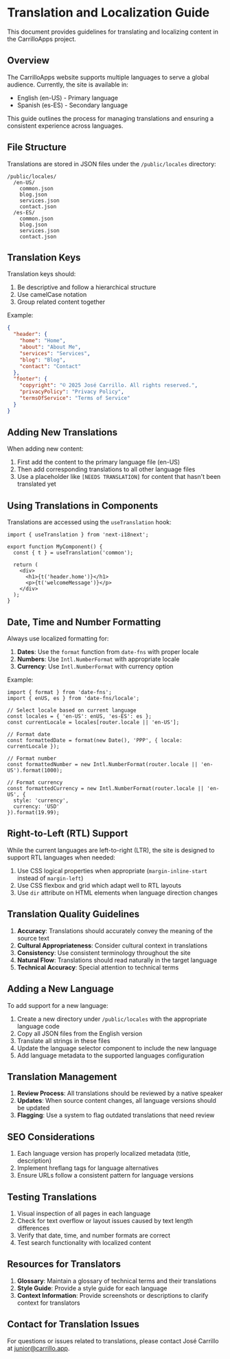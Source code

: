 # Translation and Localization Guide

This document provides guidelines for translating and localizing content in the CarrilloApps project.

## Overview

The CarrilloApps website supports multiple languages to serve a global audience. Currently, the site is available in:

- English (en-US) - Primary language
- Spanish (es-ES) - Secondary language

This guide outlines the process for managing translations and ensuring a consistent experience across languages.

## File Structure

Translations are stored in JSON files under the `/public/locales` directory:

```
/public/locales/
  /en-US/
    common.json
    blog.json
    services.json
    contact.json
  /es-ES/
    common.json
    blog.json
    services.json
    contact.json
```

## Translation Keys

Translation keys should:

1. Be descriptive and follow a hierarchical structure
2. Use camelCase notation
3. Group related content together

Example:
```json
{
  "header": {
    "home": "Home",
    "about": "About Me",
    "services": "Services",
    "blog": "Blog",
    "contact": "Contact"
  },
  "footer": {
    "copyright": "© 2025 José Carrillo. All rights reserved.",
    "privacyPolicy": "Privacy Policy",
    "termsOfService": "Terms of Service"
  }
}
```

## Adding New Translations

When adding new content:

1. First add the content to the primary language file (en-US)
2. Then add corresponding translations to all other language files
3. Use a placeholder like `[NEEDS TRANSLATION]` for content that hasn't been translated yet

## Using Translations in Components

Translations are accessed using the `useTranslation` hook:

```tsx
import { useTranslation } from 'next-i18next';

export function MyComponent() {
  const { t } = useTranslation('common');
  
  return (
    <div>
      <h1>{t('header.home')}</h1>
      <p>{t('welcomeMessage')}</p>
    </div>
  );
}
```

## Date, Time and Number Formatting

Always use localized formatting for:

1. **Dates**: Use the `format` function from `date-fns` with proper locale
2. **Numbers**: Use `Intl.NumberFormat` with appropriate locale
3. **Currency**: Use `Intl.NumberFormat` with currency option

Example:
```tsx
import { format } from 'date-fns';
import { enUS, es } from 'date-fns/locale';

// Select locale based on current language
const locales = { 'en-US': enUS, 'es-ES': es };
const currentLocale = locales[router.locale || 'en-US'];

// Format date
const formattedDate = format(new Date(), 'PPP', { locale: currentLocale });

// Format number
const formattedNumber = new Intl.NumberFormat(router.locale || 'en-US').format(1000);

// Format currency
const formattedCurrency = new Intl.NumberFormat(router.locale || 'en-US', {
  style: 'currency',
  currency: 'USD'
}).format(19.99);
```

## Right-to-Left (RTL) Support

While the current languages are left-to-right (LTR), the site is designed to support RTL languages when needed:

1. Use CSS logical properties when appropriate (`margin-inline-start` instead of `margin-left`)
2. Use CSS flexbox and grid which adapt well to RTL layouts
3. Use `dir` attribute on HTML elements when language direction changes

## Translation Quality Guidelines

1. **Accuracy**: Translations should accurately convey the meaning of the source text
2. **Cultural Appropriateness**: Consider cultural context in translations
3. **Consistency**: Use consistent terminology throughout the site
4. **Natural Flow**: Translations should read naturally in the target language
5. **Technical Accuracy**: Special attention to technical terms

## Adding a New Language

To add support for a new language:

1. Create a new directory under `/public/locales` with the appropriate language code
2. Copy all JSON files from the English version
3. Translate all strings in these files
4. Update the language selector component to include the new language
5. Add language metadata to the supported languages configuration

## Translation Management

1. **Review Process**: All translations should be reviewed by a native speaker
2. **Updates**: When source content changes, all language versions should be updated
3. **Flagging**: Use a system to flag outdated translations that need review

## SEO Considerations

1. Each language version has properly localized metadata (title, description)
2. Implement hreflang tags for language alternatives
3. Ensure URLs follow a consistent pattern for language versions

## Testing Translations

1. Visual inspection of all pages in each language
2. Check for text overflow or layout issues caused by text length differences
3. Verify that date, time, and number formats are correct
4. Test search functionality with localized content

## Resources for Translators

1. **Glossary**: Maintain a glossary of technical terms and their translations
2. **Style Guide**: Provide a style guide for each language
3. **Context Information**: Provide screenshots or descriptions to clarify context for translators

## Contact for Translation Issues

For questions or issues related to translations, please contact José Carrillo at junior@carrillo.app.
